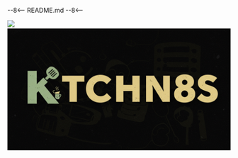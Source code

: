 <!-- markdownlint-disable-next-line MD041 -->
--8<--
README.md
--8<--

<div class="banner-image-wrapper">
  <img class="banner-image" src="https://images.unsplash.com/photo-1506809597993-2bfd54686d37?q=80&w=2073&auto=format&fit=crop&ixlib=rb-4.1.0&ixid=M3wxMjA3fDB8MHxwaG90by1wYWdlfHx8fGVufDB8fHx8fA%3D%3D" style="object-position: 50% 50%; height: 300px;">
</div>

<div class="logo-image-wrapper">
  <a class="logo-image" href="https://github.com/serpro69/ktchn8s">
    <img class="logo-image" src="assets/images/logo/image_6.png"/>
  </a>
</div>
